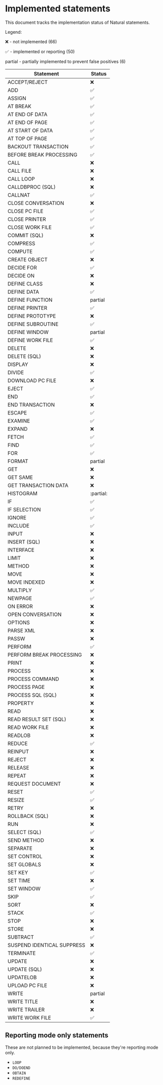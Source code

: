 # Implemented statements

This document tracks the implementation status of Natural statements.

Legend:

:x: - not implemented (66)

:white_check_mark: - implemented or reporting (50)

partial - partially implemented to prevent false positives (6)

| Statement | Status             |
| --- |--------------------|
| ACCEPT/REJECT | :x:                |
| ADD | :white_check_mark: |
| ASSIGN | :white_check_mark: |
| AT BREAK | :white_check_mark: |
| AT END OF DATA | :white_check_mark: |
| AT END OF PAGE | :white_check_mark: |
| AT START OF DATA | :white_check_mark: |
| AT TOP OF PAGE | :white_check_mark: |
| BACKOUT TRANSACTION | :white_check_mark: |
| BEFORE BREAK PROCESSING | :white_check_mark: |
| CALL | :x:                |
| CALL FILE | :x:                |
| CALL LOOP | :x:                |
| CALLDBPROC (SQL) | :x:                |
| CALLNAT | :white_check_mark: |
| CLOSE CONVERSATION | :x:                |
| CLOSE PC FILE | :white_check_mark: |
| CLOSE PRINTER | :white_check_mark: |
| CLOSE WORK FILE | :white_check_mark: |
| COMMIT (SQL) | :x:                |
| COMPRESS | :white_check_mark: |
| COMPUTE | :white_check_mark: |
| CREATE OBJECT | :x:                |
| DECIDE FOR | :white_check_mark: |
| DECIDE ON | :x:                |
| DEFINE CLASS | :x:                |
| DEFINE DATA | :white_check_mark: |
| DEFINE FUNCTION | partial            |
| DEFINE PRINTER | :white_check_mark: |
| DEFINE PROTOTYPE | :x:                |
| DEFINE SUBROUTINE | :white_check_mark: |
| DEFINE WINDOW | partial            |
| DEFINE WORK FILE | :white_check_mark: |
| DELETE | :x:                |
| DELETE (SQL) | :x:                |
| DISPLAY | :x:                |
| DIVIDE | :white_check_mark: |
| DOWNLOAD PC FILE | :x:                |
| EJECT | :white_check_mark: |
| END | :white_check_mark: |
| END TRANSACTION | :x:                |
| ESCAPE | :white_check_mark: |
| EXAMINE | :white_check_mark: |
| EXPAND | :x:                |
| FETCH | :white_check_mark: |
| FIND | :white_check_mark: |
| FOR | :white_check_mark: |
| FORMAT | partial            |
| GET | :x:                |
| GET SAME | :x:                |
| GET TRANSACTION DATA | :x:                |
| HISTOGRAM | :partial:          |
| IF | :white_check_mark: |
| IF SELECTION | :white_check_mark: |
| IGNORE | :white_check_mark: |
| INCLUDE | :white_check_mark: |
| INPUT | :x:                |
| INSERT (SQL) | :x:                |
| INTERFACE | :x:                |
| LIMIT | :x:                |
| METHOD | :x:                |
| MOVE | :x:                |
| MOVE INDEXED | :x:                |
| MULTIPLY | :white_check_mark: |
| NEWPAGE | :white_check_mark: |
| ON ERROR | :x:                |
| OPEN CONVERSATION | :x:                |
| OPTIONS | :x:                |
| PARSE XML | :x:                |
| PASSW | :x:                |
| PERFORM | :white_check_mark: |
| PERFORM BREAK PROCESSING | :x:                |
| PRINT | :x:                |
| PROCESS | :x:                |
| PROCESS COMMAND | :x:                |
| PROCESS PAGE | :x:                |
| PROCESS SQL (SQL) | :x:                |
| PROPERTY | :x:                |
| READ | :x:                |
| READ RESULT SET (SQL) | :x:                |
| READ WORK FILE | :x:                |
| READLOB | :x:                |
| REDUCE | :white_check_mark: |
| REINPUT | :x:                |
| REJECT | :x:                |
| RELEASE | :x:                |
| REPEAT | :x:                |
| REQUEST DOCUMENT | :x:                |
| RESET | :white_check_mark: |
| RESIZE | :white_check_mark: |
| RETRY | :x:                |
| ROLLBACK (SQL) | :x:                |
| RUN | :x:                |
| SELECT (SQL) | :white_check_mark: |
| SEND METHOD | :x:                |
| SEPARATE | :x:                |
| SET CONTROL | :x:                |
| SET GLOBALS | :x:                |
| SET KEY | :white_check_mark: |
| SET TIME | :x:                |
| SET WINDOW | :white_check_mark: |
| SKIP | :white_check_mark: |
| SORT | :x:                |
| STACK | :white_check_mark: |
| STOP | :x:                |
| STORE | :x:                |
| SUBTRACT | :white_check_mark: |
| SUSPEND IDENTICAL SUPPRESS | :x:                |
| TERMINATE | :white_check_mark: |
| UPDATE | :x:                |
| UPDATE (SQL) | :x:                |
| UPDATELOB | :x:                |
| UPLOAD PC FILE | :x:                |
| WRITE | partial            |
| WRITE TITLE | :x:                |
| WRITE TRAILER | :x:                |
| WRITE WORK FILE | :white_check_mark: |

## Reporting mode only statements

These are not planned to be implemented, because they're reporting mode only.

- `LOOP`
- `DO/DOEND`
- `OBTAIN`
- `REDEFINE`
